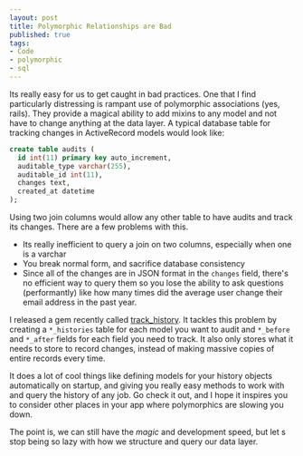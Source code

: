 ```yaml
---
layout: post
title: Polymorphic Relationships are Bad
published: true
tags:
- Code
- polymorphic
- sql
---
```


Its really easy for us to get caught in bad practices. One that I find
particularly distressing is rampant use of polymorphic associations (yes,
rails). They provide a magical ability to add mixins to any model and not have
to change anything at the data layer. A typical database table for tracking
changes in ActiveRecord models would look like:

``` sql
create table audits (
  id int(11) primary key auto_increment,
  auditable_type varchar(255),
  auditable_id int(11),
  changes text,
  created_at datetime
);
```

Using two join columns would allow any other table to have audits and track its changes.
There are a few problems with this.

* Its really inefficient to query a join on two columns, especially when one is a varchar
* You break normal form, and sacrifice database consistency
* Since all of the changes are in JSON format in the `changes`  field, there's no efficient way to query them so you lose the ability to ask questions (performantly) like  how many times did the average user change their email address in the past year.

I released a gem recently called
[track_history](https://github.com/seejohnrun/track_history).
It tackles this problem by creating a `*_histories` table for each model you
want to audit and `*_before` and `*_after` fields for each field you need to track.
It also only stores what it needs to store to record changes, instead of making
massive copies of entire records every time.

It does a lot of cool things like defining models for your history objects
automatically on startup, and giving you really easy methods to work with and
query the history of any job. Go check it out, and I hope it inspires you to
consider other places in your app where polymorphics are slowing you down.

The point is, we can still have the _magic_ and development speed, but let s
stop being so lazy with how we structure and query our data layer.
